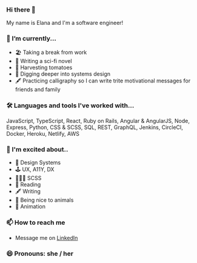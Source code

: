 ### Hi there 👋

My name is Elana and I'm a software engineer!

### 🔭 I’m currently...
- 🏖 Taking a break from work
- 👾 Writing a sci-fi novel
- 🍅 Harvesting tomatoes
- 🧠 Digging deeper into systems design
- 🖋 Practicing calligraphy so I can write trite motivational messages for friends and family

### 🛠 Languages and tools I've worked with...
JavaScript, TypeScript, React, Ruby on Rails, Angular & AngularJS, Node, Express, Python, CSS & SCSS, SQL, REST, GraphQL, Jenkins, CircleCI, Docker, Heroku, Netlify, AWS

### 🤩 I'm excited about.. 
-  💙 Design Systems
-  🕹 UX, A11Y, DX
-  👩🏻‍🎤 SCSS
-  📖 Reading
-  🖋 Writing
-  🐷 Being nice to animals
-  🍿 Animation

### 📫 How to reach me
  - Message me on [LinkedIn](https://www.linkedin.com/in/elanalynn/)

### 😄 Pronouns: she / her
